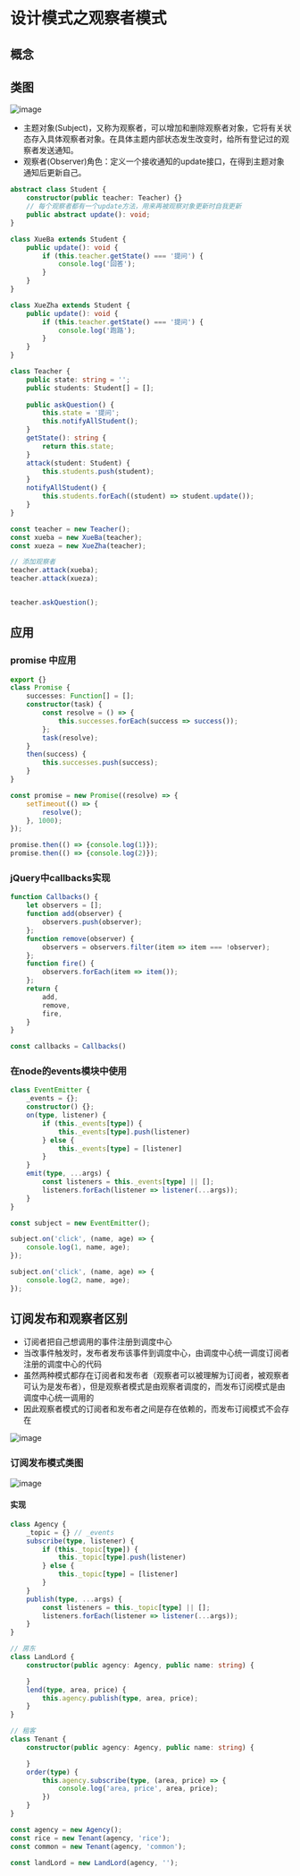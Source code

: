 
# 设计模式之观察者模式

## 概念


## 类图

![image](/image/design/observer0.png)

- 主题对象(Subject)，又称为观察者，可以增加和删除观察者对象，它将有关状态存入具体观察者对象。在具体主题内部状态发生改变时，给所有登记过的观察者发送通知。
- 观察者(Observer)角色：定义一个接收通知的update接口，在得到主题对象通知后更新自己。

``` typescript
abstract class Student {
    constructor(public teacher: Teacher) {}
    // 每个观察者都有一个update方法，用来再被观察对象更新时自我更新
    public abstract update(): void;
}

class XueBa extends Student {
    public update(): void {
        if (this.teacher.getState() === '提问') {
            console.log('回答');
        }
    }
}

class XueZha extends Student {
    public update(): void {
        if (this.teacher.getState() === '提问') {
            console.log('跑路');
        }
    }
}

class Teacher {
    public state: string = '';
    public students: Student[] = [];
    
    public askQuestion() {
        this.state = '提问';
        this.notifyAllStudent();
    }
    getState(): string {
        return this.state;
    }
    attack(student: Student) {
        this.students.push(student);
    }
    notifyAllStudent() {
        this.students.forEach((student) => student.update());
    }
}

const teacher = new Teacher();
const xueba = new XueBa(teacher);
const xueza = new XueZha(teacher);

// 添加观察者
teacher.attack(xueba);
teacher.attack(xueza);


teacher.askQuestion();
```

## 应用

### promise 中应用

``` typescript
export {}
class Promise {
    successes: Function[] = [];
    constructor(task) {
        const resolve = () => {
            this.successes.forEach(success => success());
        };
        task(resolve);
    }
    then(success) {
        this.successes.push(success);
    }
}

const promise = new Promise((resolve) => {
    setTimeout(() => {
        resolve();
    }, 1000);
});

promise.then(() => {console.log(1)});
promise.then(() => {console.log(2)});

```

### jQuery中callbacks实现

``` typescript
function Callbacks() {
    let observers = [];
    function add(observer) {
        observers.push(observer);
    };
    function remove(observer) {
        observers = observers.filter(item => item === !observer);
    };
    function fire() {
        observers.forEach(item => item());
    };
    return {
        add,
        remove,
        fire,
    }
}

const callbacks = Callbacks()
```

### 在node的events模块中使用

``` typescript
class EventEmitter {
    _events = {};
    constructor() {};
    on(type, listener) {
        if (this._events[type]) {
            this._events[type].push(listener)
        } else {
            this._events[type] = [listener]
        }
    }
    emit(type, ...args) {
        const listeners = this._events[type] || [];
        listeners.forEach(listener => listener(...args));
    }
}

const subject = new EventEmitter();

subject.on('click', (name, age) => {
    console.log(1, name, age);
});

subject.on('click', (name, age) => {
    console.log(2, name, age);
});
```

## 订阅发布和观察者区别

- 订阅者把自己想调用的事件注册到调度中心
- 当改事件触发时，发布者发布该事件到调度中心，由调度中心统一调度订阅者注册的调度中心的代码
- 虽然两种模式都存在订阅者和发布者（观察者可以被理解为订阅者，被观察者可认为是发布者），但是观察者模式是由观察者调度的，而发布订阅模式是由调度中心统一调用的
- 因此观察者模式的订阅者和发布者之间是存在依赖的，而发布订阅模式不会存在

![image](/image/design/observer1.png)

### 订阅发布模式类图

![image](/image/design/observer2.png)

#### 实现

``` typescript
class Agency {
    _topic = {} // _events
    subscribe(type, listener) {
        if (this._topic[type]) {
            this._topic[type].push(listener)
        } else {
            this._topic[type] = [listener]
        }
    }
    publish(type, ...args) {
        const listeners = this._topic[type] || [];
        listeners.forEach(listener => listener(...args));
    }
}

// 房东
class LandLord {
    constructor(public agency: Agency, public name: string) {

    }
    lend(type, area, price) {
        this.agency.publish(type, area, price);
    }
}

// 租客
class Tenant {
    constructor(public agency: Agency, public name: string) {

    }
    order(type) {
        this.agency.subscribe(type, (area, price) => {
            console.log('area, price', area, price);
        })
    }
}

const agency = new Agency(); 
const rice = new Tenant(agency, 'rice');
const common = new Tenant(agency, 'common');

const landLord = new LandLord(agency, '');
```
